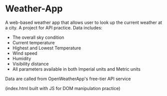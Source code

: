 # Weather-App

A web-based weather app that allows user to look up the current weather at a city. A project for API practice. Data includes:

- The overall sky condition
- Current temperature
- Highest and Lowest Temperature
- Wind speed
- Humidity
- Visibility distance
- All parameters available in both Imperial units and Metric units

Data are called from OpenWeatherApp's free-tier API service

(index.html built with JS for DOM manipulation practice)
